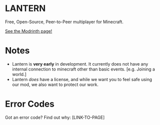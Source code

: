 # LANTERN
Free, Open-Source, Peer-to-Peer multiplayer for Minecraft.

[See the Modrinth page!](https://modrinth.com/project/p2p-lantern)


# Notes
- Lantern is **very early** in development. It currently does not have any internal connection to minecraft other than basic events. [e.g. Joining a world.]
- Lantern *does* have a license, and while we want you to feel safe using our mod, we also want to protect our work.


# Error Codes
Got an error code? Find out why: [LINK-TO-PAGE]
